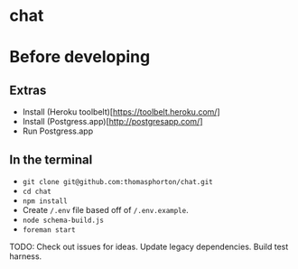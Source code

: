 chat
====

# Before developing
## Extras
* Install (Heroku toolbelt)[https://toolbelt.heroku.com/]
* Install (Postgress.app)[http://postgresapp.com/]
* Run Postgress.app

## In the terminal
* `git clone git@github.com:thomasphorton/chat.git`
* `cd chat`
* `npm install`
* Create `/.env` file based off of `/.env.example`.
* `node schema-build.js`
* `foreman start`

TODO:
Check out issues for ideas.
Update legacy dependencies.
Build test harness.